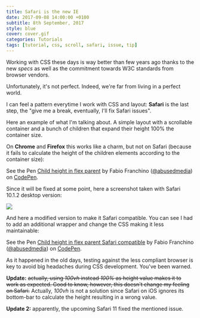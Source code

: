 ```yaml
---
title: Safari is the new IE
date: 2017-09-08 14:00:00 +0100
subtitle: 8th September, 2017
style: blue
cover: cover.gif
categories: Tutorials
tags: [tutorial, css, scroll, safari, issue, tip]
---
```


Working with CSS these days is way better than few years ago thanks to the new *specs* as well as the commitment towards W3C standards from browser vendors.

Unfortunately, it's not perfect. Indeed, we're far from living in a perfect world.

I can feel a pattern everytime I work with CSS and layout: **Safari** is the last step, the "give me a break, eventually, I'll fix Safari issues".

<!-- main_ad -->

Here an example of what I'm talking about. A simple layout with a scrollable container and a bunch of children that expand their height 100% the container size.

On **Chrome** and **Firefox** this works like a charm, but not on Safari (because it fails to calculate the height of the children elements according to the container size):

<p data-height="265" data-theme-id="0" data-slug-hash="gxNzYV" data-default-tab="result" data-user="abusedmedia" data-embed-version="2" data-pen-title="Child height in flex parent" class="codepen">See the Pen <a href="https://codepen.io/abusedmedia/pen/gxNzYV/">Child height in flex parent</a> by Fabio Franchino (<a href="https://codepen.io/abusedmedia">@abusedmedia</a>) on <a href="https://codepen.io">CodePen</a>.</p>


Since it will be fixed at some point, here a screenshot taken with Safari 10.1.2 desktop version:

![](../assets/posts/css-height-parent-flex-safari-issue/safari.png)

And here a modified version to make it Safari compatible. You can see I had to add an additional wrapper and change the CSS making it less maintainable:

<p data-height="265" data-theme-id="0" data-slug-hash="dzBePw" data-default-tab="result" data-user="abusedmedia" data-embed-version="2" data-pen-title="Child height in flex parent Safari compatible" class="codepen">See the Pen <a href="https://codepen.io/abusedmedia/pen/dzBePw/">Child height in flex parent Safari compatible</a> by Fabio Franchino (<a href="https://codepen.io/abusedmedia">@abusedmedia</a>) on <a href="https://codepen.io">CodePen</a>.</p>


As it happened in the old days, testing against the less compliant browser is key to avoid big headaches during CSS development. You've been warned.

**Update:** ~~actually, using *100vh* instead *100%* as height value makes it to work as expected. Good to know, however, this doesn't change my feeling on Safari.~~ Actually, *100vh* is not a solution since Safari on iOS ignores its bottom-bar to calculate the height resulting in a wrong value.

**Update 2:** apparently, the upcoming Safari 11 fixed the mentioned issue.